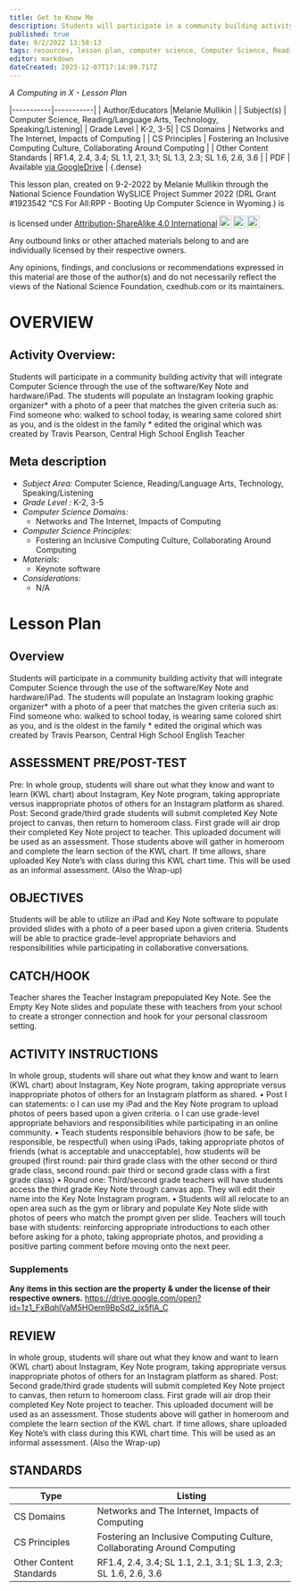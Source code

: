 ```yaml
---
title: Get to Know Me
description: Students will participate in a community building activity that will integrate Computer Science through the use of the software/Key Note and hardware/iPad. The students will populate an Instagram looking graphic organizer* with a photo of a peer that matches the given criteria such as: Find someone who: walked to school today, is wearing same colored shirt as you, and is the oldest in the family * edited the original which was created by Travis Pearson, Central High School English Teacher
published: true
date: 9/2/2022 13:58:13
tags: resources, lesson plan, computer science, Computer Science, Reading/Language Arts, Technology, Speaking/Listening 
editor: markdown
dateCreated: 2023-12-07T17:14:09.717Z
---
```

*A Computing in X - Lesson Plan*

|-----------|-----------|
| Author/Educators |Melanie Mullikin |
| Subject(s) | Computer Science, Reading/Language Arts, Technology, Speaking/Listening|
| Grade Level | K-2, 3-5|
| CS Domains | Networks and The Internet, Impacts of Computing |
| CS Principles | Fostering an Inclusive Computing Culture, Collaborating Around Computing |
| Other Content Standards | RF1.4, 2.4, 3.4; SL 1.1, 2.1, 3.1; SL 1.3, 2.3; SL 1.6, 2.6, 3.6 | 
| PDF | Available [via GoogleDrive](https://drive.google.com/open?id=1W9sYH0XYAGtF-Oyj97zuLiJNEzLp36AA) |
{.dense}






This lesson plan, created on 9-2-2022 by Melanie Mullikin through the National Science Foundation WySLICE Project Summer 2022 (DRL Grant #1923542 "CS For All:RPP - Booting Up Computer Science in Wyoming.) is  <p xmlns:cc="http://creativecommons.org/ns#" >  is licensed under <a href="http://creativecommons.org/licenses/by-sa/4.0/?ref=chooser-v1" target="_blank" rel="license noopener noreferrer" style="display:inline-block;">Attribution-ShareAlike 4.0 International<img style="height:22px!important;margin-left:3px;vertical-align:text-bottom;" src="https://mirrors.creativecommons.org/presskit/icons/cc.svg?ref=chooser-v1"><img style="height:22px!important;margin-left:3px;vertical-align:text-bottom;" src="https://mirrors.creativecommons.org/presskit/icons/by.svg?ref=chooser-v1"><img style="height:22px!important;margin-left:3px;vertical-align:text-bottom;" src="https://mirrors.creativecommons.org/presskit/icons/sa.svg?ref=chooser-v1"></a></p>


Any outbound links or other attached materials belong to and are individually licensed by their respective owners. 


Any opinions, findings, and conclusions or recommendations expressed in this material are those of the author(s) and do not necessarily reflect the views of the National Science Foundation, cxedhub.com or its maintainers.


# OVERVIEW
## Activity Overview:  
Students will participate in a community building activity that will integrate Computer Science through the use of the software/Key Note and hardware/iPad. The students will populate an Instagram looking graphic organizer* with a photo of a peer that matches the given criteria such as: Find someone who: walked to school today, is wearing same colored shirt as you, and is the oldest in the family * edited the original which was created by Travis Pearson, Central High School English Teacher
## Meta description
+ *Subject Area:* Computer Science, Reading/Language Arts, Technology, Speaking/Listening 
+ *Grade Level :* K-2, 3-5 
+ *Computer Science Domains:*
   + Networks and The Internet, Impacts of Computing
+ *Computer Science Principles:*
   + Fostering an Inclusive Computing Culture, Collaborating Around Computing
+ *Materials:* 
   + Keynote software
+ *Considerations:*
   + N/A


# Lesson Plan
## Overview
Students will participate in a community building activity that will integrate Computer Science through the use of the software/Key Note and hardware/iPad. The students will populate an Instagram looking graphic organizer* with a photo of a peer that matches the given criteria such as: Find someone who: walked to school today, is wearing same colored shirt as you, and is the oldest in the family * edited the original which was created by Travis Pearson, Central High School English Teacher
## ASSESSMENT PRE/POST-TEST
Pre: In whole group, students will share out what they know and want to learn (KWL chart) about Instagram, Key Note program, taking appropriate versus inappropriate photos of others for an Instagram platform as shared. Post: Second grade/third grade students will submit completed Key Note project to canvas, then return to homeroom class. First grade will air drop their completed Key Note project to teacher. This uploaded document will be used as an assessment. Those students above will gather in homeroom and complete the learn section of the KWL chart. If time allows, share uploaded Key Note’s with class during this KWL chart time. This will be used as an informal assessment. (Also the Wrap-up)
## OBJECTIVES
Students will be able to utilize an iPad and Key Note software to populate provided slides with a photo of a peer based upon a given criteria. Students will be able to practice grade-level appropriate behaviors and responsibilities while participating in collaborative conversations.


## CATCH/HOOK
Teacher shares the Teacher Instagram prepopulated Key Note. See the Empty Key Note slides and populate these with teachers from your school to create a stronger connection and hook for your personal classroom setting.


## ACTIVITY INSTRUCTIONS
In whole group, students will share out what they know and want to learn (KWL chart) about Instagram, Key Note program, taking appropriate versus inappropriate photos of others for an Instagram platform as shared. • Post I can statements: o I can use my iPad and the Key Note program to upload photos of peers based upon a given criteria. o I can use grade-level appropriate behaviors and responsibilities while participating in an online community. • Teach students responsible behaviors (how to be safe, be responsible, be respectful) when using iPads, taking appropriate photos of friends (what is acceptable and unacceptable), how students will be grouped (first round: pair third grade class with the other second or third grade class, second round: pair third or second grade class with a first grade class) • Round one: Third/second grade teachers will have students access the third grade Key Note through canvas app. They will edit their name into the Key Note Instagram program. • Students will all relocate to an open area such as the gym or library and populate Key Note slide with photos of peers who match the prompt given per slide. Teachers will touch base with students: reinforcing appropriate introductions to each other before asking for a photo, taking appropriate photos, and providing a positive parting comment before moving onto the next peer.


### Supplements
**Any items in this section are the property & under the license of their respective owners.**
https://drive.google.com/open?id=1z1_FxBqhlVaM5HOem9BpSd2_ix5flA_C




## REVIEW
In whole group, students will share out what they know and want to learn (KWL chart) about Instagram, Key Note program, taking appropriate versus inappropriate photos of others for an Instagram platform as shared. Post: Second grade/third grade students will submit completed Key Note project to canvas, then return to homeroom class. First grade will air drop their completed Key Note project to teacher. This uploaded document will be used as an assessment. Those students above will gather in homeroom and complete the learn section of the KWL chart. If time allows, share uploaded Key Note’s with class during this KWL chart time. This will be used as an informal assessment. (Also the Wrap-up)
## STANDARDS        
| Type | Listing | 
|-----------|-----------|
| CS Domains  | Networks and The Internet, Impacts of Computing|
| CS Principles   | Fostering an Inclusive Computing Culture, Collaborating Around Computing|
| Other Content Standards | RF1.4, 2.4, 3.4; SL 1.1, 2.1, 3.1; SL 1.3, 2.3; SL 1.6, 2.6, 3.6  |